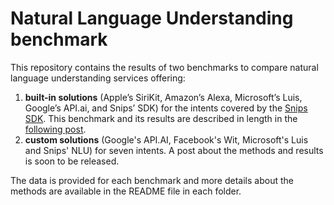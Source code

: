 # Natural Language Understanding benchmark

This repository contains the results of two benchmarks to compare natural language understanding services offering:
1. **built-in solutions** (Apple’s SiriKit, Amazon’s Alexa, Microsoft’s Luis, Google’s API.ai, and Snips’ SDK) for the intents covered by the [Snips SDK](https://sdk.snips.ai/). This benchmark and its results are described in length in the [following post](
https://snips.ai/content/sdk-benchmark-visualisation/).
2. **custom solutions** (Google's API.AI, Facebook's Wit, Microsoft's Luis and Snips' NLU) for seven intents. A post about the methods and results is soon to be released.

The data is provided for each benchmark and more details about the methods are available in the README file in each folder.

